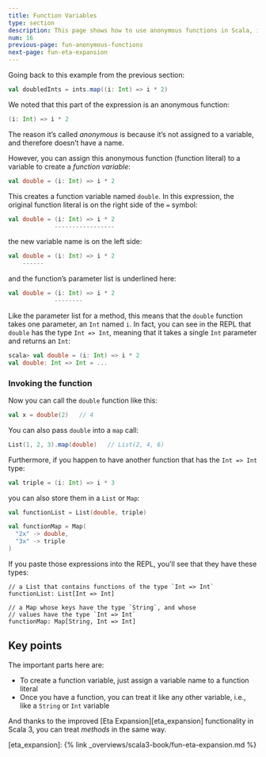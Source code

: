 ```yaml
---
title: Function Variables
type: section
description: This page shows how to use anonymous functions in Scala, including examples with the List class 'map' and 'filter' functions.
num: 16
previous-page: fun-anonymous-functions
next-page: fun-eta-expansion
---
```




Going back to this example from the previous section:

```scala
val doubledInts = ints.map((i: Int) => i * 2)
```

We noted that this part of the expression is an anonymous function:

```scala
(i: Int) => i * 2
```

The reason it’s called *anonymous* is because it’s not assigned to a variable, and therefore doesn’t have a name.

However, you can assign this anonymous function (function literal) to a variable to create a *function variable*:

```scala
val double = (i: Int) => i * 2
```

This creates a function variable named `double`. In this expression, the original function literal is on the right side of the `=` symbol:

```scala
val double = (i: Int) => i * 2
             -----------------
```

the new variable name is on the left side:

```scala
val double = (i: Int) => i * 2
    ------
```

and the function’s parameter list is underlined here:

```scala
val double = (i: Int) => i * 2
             --------
```

Like the parameter list for a method, this means that the `double` function takes one parameter, an `Int` named `i`. In fact, you can see in the REPL that `double` has the type `Int => Int`, meaning that it takes a single `Int` parameter and returns an `Int`:

```scala
scala> val double = (i: Int) => i * 2
val double: Int => Int = ...
```


### Invoking the function

Now you can call the `double` function like this:

```scala
val x = double(2)   // 4
```

You can also pass `double` into a `map` call:

```scala
List(1, 2, 3).map(double)   // List(2, 4, 6)
```

Furthermore, if you happen to have another function that has the `Int => Int` type:

```scala
val triple = (i: Int) => i * 3
```

you can also store them in a `List` or `Map`:

```scala
val functionList = List(double, triple)

val functionMap = Map(
  "2x" -> double,
  "3x" -> triple
)
```

If you paste those expressions into the REPL, you’ll see that they have these types:

````
// a List that contains functions of the type `Int => Int`
functionList: List[Int => Int]

// a Map whose keys have the type `String`, and whose
// values have the type `Int => Int`
functionMap: Map[String, Int => Int]
````



## Key points

The important parts here are:

- To create a function variable, just assign a variable name to a function literal
- Once you have a function, you can treat it like any other variable, i.e., like a `String` or `Int` variable

And thanks to the improved [Eta Expansion][eta_expansion] functionality in Scala 3, you can treat *methods* in the same way.



[eta_expansion]: {% link _overviews/scala3-book/fun-eta-expansion.md %}
